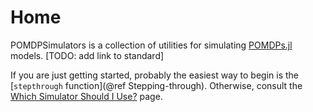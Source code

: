 # Home

POMDPSimulators is a collection of utilities for simulating [POMDPs.jl](https://github.com/JuliaPOMDP/POMDPs.jl) models. [TODO: add link to standard]

If you are just getting started, probably the easiest way to begin is the [`stepthrough` function](@ref Stepping-through). Otherwise, consult the [Which Simulator Should I Use?](@ref) page.

```@contents
```

